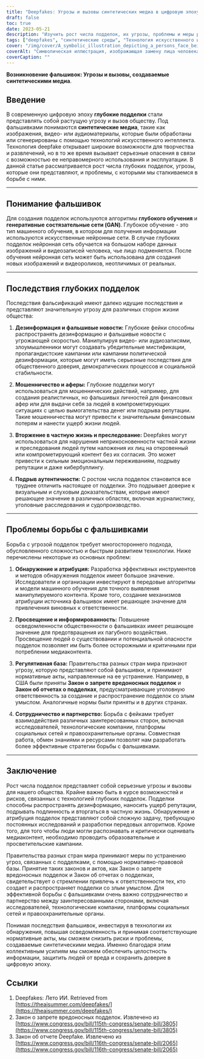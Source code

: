 ```yaml
---
title: "Deepfakes: Угрозы и вызовы синтетических медиа в цифровую эпоху"
draft: false
toc: true
date: 2023-05-21
description: "Изучить рост числа подделок, их угрозы, проблемы и меры регулирования в борьбе с синтетическими медиа-манипуляциями."
tags: ["deepfakes", "синтетические среды", "Технология искусственного интеллекта", "дезинформация", "фальшивые новости", "мошенничество", "вторжение в частную жизнь", "обнаружение подделок", "нормативно-правовая база", "образование", "осведомленность", "цифровой век", "технология", "общество", "задачи", "угрозы", "борьба с фальшивками", "подотчетность", "сотрудничество", "современные алгоритмы"]
cover: "/img/cover/A_symbolic_illustration_depicting_a_persons_face_being_replicated.png"
coverAlt: "Символическая иллюстрация, изображающая замену лица человека другим лицом, символизирует обманчивую природу фальшивок и проблемы, возникающие при манипулировании цифровыми медиа."
coverCaption: ""
---
```


**Возникновение фальшивок: Угрозы и вызовы, создаваемые синтетическими медиа**.

## Введение

В современную цифровую эпоху **глубокие подделки** стали представлять собой растущую угрозу и вызов обществу. Под фальшивками понимаются **синтетические медиа**, такие как изображения, видео- или аудиоматериалы, которые были обработаны или сгенерированы с помощью технологий искусственного интеллекта. Технология deepfake открывает широкие возможности для творчества и развлечений, но в то же время вызывает серьезные опасения в связи с возможностью ее неправомерного использования и эксплуатации. В данной статье рассматривается рост числа глубоких подделок, угрозы, которые они представляют, и проблемы, с которыми мы сталкиваемся в борьбе с ними.

______

## Понимание фальшивок

Для создания подделок используются алгоритмы **глубокого обучения** и **генеративные состязательные сети (GAN)**. Глубокое обучение - это тип машинного обучения, в котором для получения информации используются искусственные нейронные сети. В случае глубоких подделок нейронная сеть обучается на большом наборе данных изображений и видеозаписей человека, чье лицо подменяется. После обучения нейронная сеть может быть использована для создания новых изображений и видеороликов, неотличимых от реальных.

______

## Последствия глубоких подделок

Последствия фальсификаций имеют далеко идущие последствия и представляют значительную угрозу для различных сторон жизни общества:

1. **Дезинформация и фальшивые новости:** Глубокие фейки способны распространять дезинформацию и фальшивые новости с угрожающей скоростью. Манипулируя видео- или аудиозаписями, злоумышленники могут создавать убедительные мистификации, пропагандистские кампании или кампании политической дезинформации, которые могут иметь серьезные последствия для общественного доверия, демократических процессов и социальной стабильности.

2. **Мошенничество и аферы:** Глубокие подделки могут использоваться для мошеннических действий, например, для создания реалистичных, но фальшивых личностей для финансовых афер или для выдачи себя за людей в компрометирующих ситуациях с целью вымогательства денег или подрыва репутации. Такие мошенничества могут привести к значительным финансовым потерям и нанести ущерб жизни людей.

3. **Вторжение в частную жизнь и преследование:** Deepfakes могут использоваться для нарушения неприкосновенности частной жизни и преследования людей путем наложения их лиц на откровенный или компрометирующий контент без их согласия. Это может привести к сильным эмоциональным переживаниям, подрыву репутации и даже кибербуллингу.

4. **Подрыв аутентичности:** С ростом числа подделок становится все труднее отличить настоящее от подделки. Это подрывает доверие к визуальным и слуховым доказательствам, которые имеют решающее значение в различных областях, включая журналистику, уголовные расследования и судопроизводство.

______

## Проблемы борьбы с фальшивками

Борьба с угрозой подделок требует многостороннего подхода, обусловленного сложностью и быстрым развитием технологии. Ниже перечислены некоторые из основных проблем:

1. **Обнаружение и атрибуция:** Разработка эффективных инструментов и методов обнаружения подделок имеет большое значение. Исследователи и организации инвестируют в передовые алгоритмы и модели машинного обучения для точного выявления манипулируемого контента. Кроме того, создание механизмов атрибуции источника фальшивок имеет решающее значение для привлечения виновных к ответственности.

2. **Просвещение и информированность:** Повышение осведомленности общественности о фальшивках имеет решающее значение для предотвращения их пагубного воздействия. Просвещение людей о существовании и потенциальной опасности подделок позволяет им быть более осторожными и критичными при потреблении медиаконтента.

3. **Регулятивная база:** Правительства разных стран мира признают угрозу, которую представляют собой фальшивки, и принимают нормативные акты, направленные на ее устранение. Например, в США были приняты **Закон о запрете вредоносных подделок** и **Закон об отчетах о подделках**, предусматривающие уголовную ответственность за создание и распространение подделок со злым умыслом. Аналогичные нормы были приняты и в других странах.

4. **Сотрудничество и партнерство:** Борьба с фейками требует взаимодействия различных заинтересованных сторон, включая исследователей, технологические компании, платформы социальных сетей и правоохранительные органы. Совместная работа, обмен знаниями и ресурсами позволят нам разработать более эффективные стратегии борьбы с фальшивками.

______

## Заключение

Рост числа подделок представляет собой серьезные угрозы и вызовы для нашего общества. Крайне важно быть в курсе возможностей и рисков, связанных с технологией глубоких подделок. Подделки способны распространять дезинформацию, наносить ущерб репутации, подрывать подлинность и вторгаться в частную жизнь. Обнаружение и атрибуция подделок представляют собой сложную задачу, требующую постоянных исследований и разработки передовых алгоритмов. Кроме того, для того чтобы люди могли распознавать и критически оценивать медиаконтент, необходимо проводить образовательные и просветительские кампании.

Правительства разных стран мира принимают меры по устранению угроз, связанных с подделками, с помощью нормативно-правовой базы. Принятие таких законов и актов, как Закон о запрете вредоносных подделок и Закон об отчетах о подделках, свидетельствует о стремлении привлечь к ответственности тех, кто создает и распространяет подделки со злым умыслом. Для эффективной борьбы с фальшивками очень важно сотрудничество и партнерство между заинтересованными сторонами, включая исследователей, технологические компании, платформы социальных сетей и правоохранительные органы.

Понимая последствия фальшивок, инвестируя в технологии их обнаружения, повышая осведомленность и принимая соответствующие нормативные акты, мы сможем снизить риски и проблемы, создаваемые синтетическими медиа. Именно благодаря этим коллективным усилиям мы сможем обеспечить целостность информации, защитить людей от вреда и сохранить доверие в цифровую эпоху.

## Ссылки

1. Deepfakes: Лето ИИ. Retrieved from [https://theaisummer.com/deepfakes/](https://theaisummer.com/deepfakes/)
2. Закон о запрете вредоносных подделок. Извлечено из [https://www.congress.gov/bill/115th-congress/senate-bill/3805](https://www.congress.gov/bill/115th-congress/senate-bill/3805)
3. Закон об отчете Deepfake. Извлечено из [https://www.congress.gov/bill/116th-congress/senate-bill/2065](https://www.congress.gov/bill/116th-congress/senate-bill/2065)
